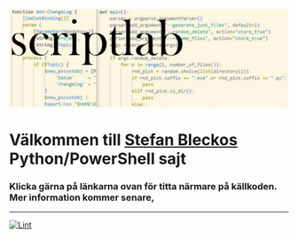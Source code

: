 ![PowerShell-Python Logo](/scriptlab_banner.jpg)


# Välkommen till [Stefan Bleckos](https://twitter.com/minnesbilder) Python/PowerShell sajt 

### Klicka gärna på länkarna ovan för titta närmare på källkoden. Mer information kommer senare,
---
[![Lint](https://github.com/steble70/scriptlab/actions/workflows/superlinter.yml/badge.svg)](https://github.com/steble70/scriptlab/actions/workflows/superlinter.yml)

